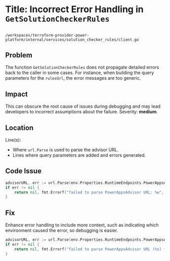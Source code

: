 # Title: Incorrect Error Handling in `GetSolutionCheckerRules`

##
`/workspaces/terraform-provider-power-platform/internal/services/solution_checker_rules/client.go`

## Problem

The function `GetSolutionCheckerRules` does not propagate detailed errors back to the caller in some cases. For instance, when building the query parameters for the `rulesUrl`, the error messages are too generic.

## Impact

This can obscure the root cause of issues during debugging and may lead developers to incorrect assumptions about the failure. Severity: **medium**.

## Location

Line(s):
- Where `url.Parse` is used to parse the advisor URL.
- Lines where query parameters are added and errors generated.

## Code Issue

```go
advisorURL, err := url.Parse(env.Properties.RuntimeEndpoints.PowerAppsAdvisor)
if err != nil {
    return nil, fmt.Errorf("failed to parse PowerAppsAdvisor URL: %w", err)
}
```

## Fix

Enhance error handling to include more context, such as indicating which environment caused the error, so debugging is easier.

```go
advisorURL, err := url.Parse(env.Properties.RuntimeEndpoints.PowerAppsAdvisor)
if err != nil {
    return nil, fmt.Errorf("failed to parse PowerAppsAdvisor URL (%s) for environment (%s): %w", env.Properties.RuntimeEndpoints.PowerAppsAdvisor, environmentId, err)
}
```